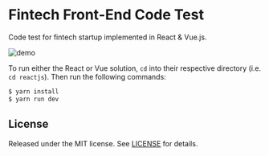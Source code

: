 # Fintech Front-End Code Test

Code test for fintech startup implemented in React & Vue.js.

![demo](demo.gif)

To run either the React or Vue solution, `cd` into their respective directory (i.e. `cd reactjs`). Then run the following commands:

```bash
$ yarn install
$ yarn run dev
```

## License

Released under the MIT license. See [LICENSE](/LICENSE) for details.


